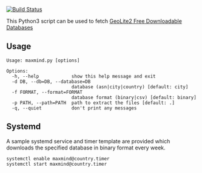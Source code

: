 [![Build Status](https://travis-ci.org/eclecticiq/maxmind.svg?branch=master)](https://travis-ci.org/eclecticiq/maxmind)

This Python3 script can be used to fetch [GeoLite2 Free Downloadable Databases](https://dev.maxmind.com/geoip/geoip2/geolite2/)

## Usage
```
Usage: maxmind.py [options]

Options:
  -h, --help            show this help message and exit
  -d DB, --db=DB, --database=DB
                        database (asn|city|country) [default: city]
  -f FORMAT, --format=FORMAT
                        database format (binary|csv) [default: binary]
  -p PATH, --path=PATH  path to extract the files [default: .]
  -q, --quiet           don't print any messages
```

## Systemd
A sample systemd service and timer template are provided which downloads the specified database in binary format every week.
```
systemctl enable maxmind@country.timer
systemctl start maxmind@country.timer
```
